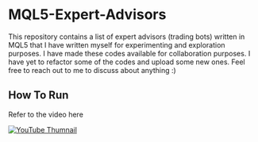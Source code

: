 # MQL5-Expert-Advisors
This repository contains a list of expert advisors (trading bots) written in MQL5 that I have written myself for experimenting and exploration purposes. I have made these codes available for collaboration purposes. I have yet to refactor some of the codes and upload some new ones. Feel free to reach out to me to discuss about anything :)

## How To Run
Refer to the video here

[![YouTube Thumnail](https://img.youtube.com/vi/4idb47g2FV4/0.jpg)](https://www.youtube.com/watch?v=4idb47g2FV4)
